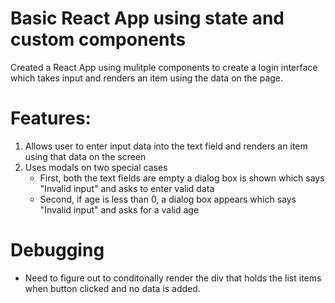 # **Basic React App using state and custom components**

Created a React App using mulitple components to create a login interface which takes input and renders an item using the data on the page.

# Features:
1. Allows user to enter input data into the text field and renders an item using that data on the screen
2. Uses modals on two special cases 
     - First, both the text fields are empty a dialog box is shown which says "Invalid input" and asks to enter valid data 
     - Second, if age is less than 0, a dialog box appears which says "Invalid input" and asks for a valid age

# Debugging 
   - Need to figure out to conditonally render the div that holds the list items when button clicked and no data is added.
